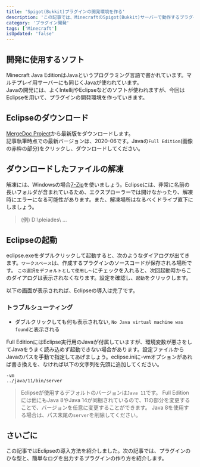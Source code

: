 ```yaml
---
title: 'Spigot(Bukkit)プラグインの開発環境を作る'
description: 'この記事では、MinecraftのSpigot(Bukkit)サーバーで動作するプラグインの開発に必要なソフト「Eclipse」の導入方法を紹介します。'
category: 'プラグイン開発'
tags: ['Minecraft']
isUpdated: 'false'
---
```


## 開発に使用するソフト

Minecraft Java EditionはJavaというプログラミング言語で書かれています。マルチプレイ用サーバーにも同じくJavaが使われています。<br>
Javaの開発には、よくIntellijやEclipseなどのソフトが使われますが、今回はEclipseを用いて、プラグインの開発環境を作っていきます。

## Eclipseのダウンロード

[MergeDoc Project](https://mergedoc.osdn.jp/)から最新版をダウンロードします。<br>
記事執筆時点での最新バージョンは、2020-06です。Javaの`Full Edition`(画像の赤枠の部分)をクリックし、ダウンロードしてください。
<lazy-image src="/eclipse_download.png" :width="748" :height="184" />

## ダウンロードしたファイルの解凍

解凍には、Windowsの場合[7-Zip](https://sevenzip.osdn.jp/)を使いましょう。Eclipseには、非常に名前の長いフォルダが含まれているため、エクスプローラーでは開けなかったり、解凍時にエラーになる可能性があります。また、解凍場所はなるべくドライブ直下にしましょう。<br>
> (例) D:\pleiades\ ...

## Eclipseの起動

eclipse.exeをダブルクリックして起動すると、次のようなダイアログが出てきます。`ワークスペース`は、作成するプラグインのソースコードが保存される場所です。
`この選択をデフォルトとして使用し～`にチェックを入れると、次回起動時からこのダイアログは表示されなくなります。設定を確認し、`起動`をクリックします。
<lazy-image src="/eclipse_init.png" :width="638" :height="279" />

以下の画面が表示されれば、Eclipseの導入は完了です。
<lazy-image src="/eclipse_start.png" :width="1010" :height="761" />

### トラブルシューティング
- ダブルクリックしても何も表示されない, `No Java virtual machine was found`と表示される

Full EditionにはEclipse実行用のJavaが付属していますが、環境変数が悪さをしてJavaをうまく読み込めず起動できない場合があります。設定ファイルからJavaのパスを手動で指定してあげましょう。eclipse.iniに-vmオプションがあれば書き換えを、なければ以下の文字列を先頭に追加してください。

```ini[pleiades/eclipse/eclipse.ini]
-vm
../java/11/bin/server
```

> Eclipseが使用するデフォルトのバージョンは`Java 11`です。
> Full Editionには他にもJava 8やJava 14が同梱されているので、11の部分を変更することで、バージョンを任意に変更することができます。
> Java 8を使用する場合は、パス末尾の`server`を削除してください。

## さいごに

この記事ではEclipseの導入方法を紹介しました。次の記事では、プラグインのひな型と、簡単なログを出力するプラグインの作り方を紹介します。
